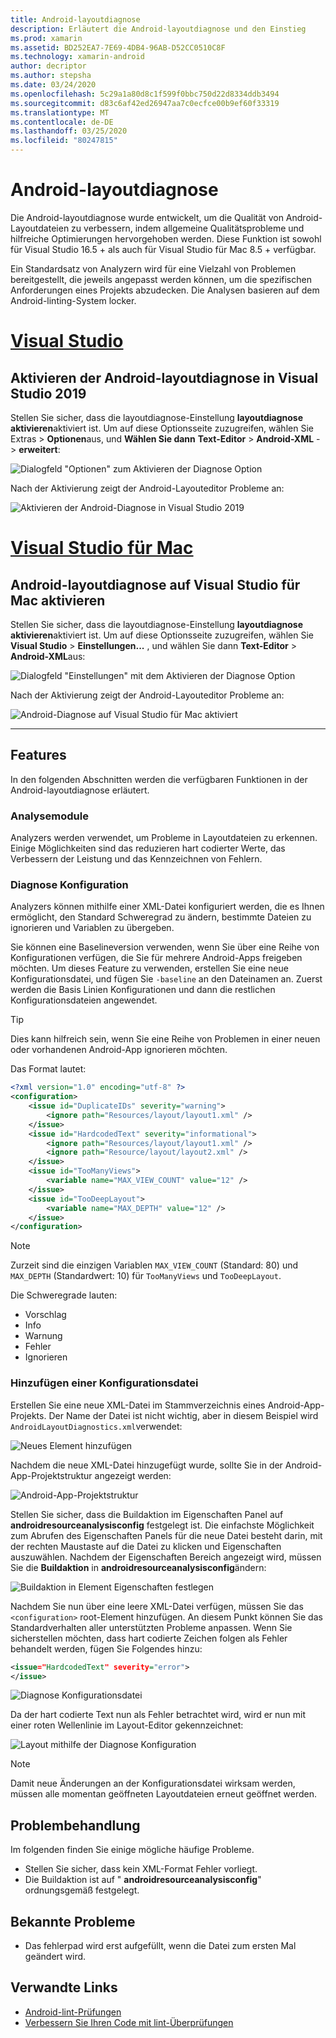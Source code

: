 ```yaml
---
title: Android-layoutdiagnose
description: Erläutert die Android-layoutdiagnose und den Einstieg
ms.prod: xamarin
ms.assetid: BD252EA7-7E69-4DB4-96AB-D52CC0510C8F
ms.technology: xamarin-android
author: decriptor
ms.author: stepsha
ms.date: 03/24/2020
ms.openlocfilehash: 5c29a1a80d8c1f599f0bbc750d22d8334ddb3494
ms.sourcegitcommit: d83c6af42ed26947aa7c0ecfce00b9ef60f33319
ms.translationtype: MT
ms.contentlocale: de-DE
ms.lasthandoff: 03/25/2020
ms.locfileid: "80247815"
---
```

# <a name="android-layout-diagnostics"></a>Android-layoutdiagnose

Die Android-layoutdiagnose wurde entwickelt, um die Qualität von Android-Layoutdateien zu verbessern, indem allgemeine Qualitätsprobleme und hilfreiche Optimierungen hervorgehoben werden. Diese Funktion ist sowohl für Visual Studio 16.5 + als auch für Visual Studio für Mac 8.5 + verfügbar.

Ein Standardsatz von Analyzern wird für eine Vielzahl von Problemen bereitgestellt, die jeweils angepasst werden können, um die spezifischen Anforderungen eines Projekts abzudecken. Die Analysen basieren auf dem Android-linting-System locker.

# <a name="visual-studio"></a>[Visual Studio](#tab/windows)

## <a name="enable-android-layout-diagnostics-on-visual-studio-2019"></a>Aktivieren der Android-layoutdiagnose in Visual Studio 2019

Stellen Sie sicher, dass die layoutdiagnose-Einstellung **layoutdiagnose aktivieren**aktiviert ist. Um auf diese Optionsseite zuzugreifen, wählen Sie Extras > **Optionen**aus, und **Wählen Sie dann** **Text-Editor** > **Android-XML** - > **erweitert**:

![Dialogfeld "Optionen" zum Aktivieren der Diagnose Option](diagnostics-images/AndroidDiagnosticsEnableOption.png)

Nach der Aktivierung zeigt der Android-Layouteditor Probleme an:

![Aktivieren der Android-Diagnose in Visual Studio 2019](diagnostics-images/AndroidDiagnosticsEnabled.png)

# <a name="visual-studio-for-mac"></a>[Visual Studio für Mac](#tab/macos)

## <a name="enable-android-layout-diagnostics-on-visual-studio-for-mac"></a>Android-layoutdiagnose auf Visual Studio für Mac aktivieren

Stellen Sie sicher, dass die layoutdiagnose-Einstellung **layoutdiagnose aktivieren**aktiviert ist. Um auf diese Optionsseite zuzugreifen, wählen Sie **Visual Studio** > **Einstellungen...** , und wählen Sie dann **Text-Editor** > **Android-XML**aus:

![Dialogfeld "Einstellungen" mit dem Aktivieren der Diagnose Option](diagnostics-images/AndroidDiagnosticsEnableOptionVSmac.png)

Nach der Aktivierung zeigt der Android-Layouteditor Probleme an:

![Android-Diagnose auf Visual Studio für Mac aktiviert](diagnostics-images/AndroidDiagnosticsEnabledVSmac.png)

-----

## <a name="features"></a>Features

In den folgenden Abschnitten werden die verfügbaren Funktionen in der Android-layoutdiagnose erläutert.

### <a name="analyzers"></a>Analysemodule

Analyzers werden verwendet, um Probleme in Layoutdateien zu erkennen. Einige Möglichkeiten sind das reduzieren hart codierter Werte, das Verbessern der Leistung und das Kennzeichnen von Fehlern.

### <a name="diagnostic-configuration"></a>Diagnose Konfiguration

Analyzers können mithilfe einer XML-Datei konfiguriert werden, die es Ihnen ermöglicht, den Standard Schweregrad zu ändern, bestimmte Dateien zu ignorieren und Variablen zu übergeben.

Sie können eine Baselineversion verwenden, wenn Sie über eine Reihe von Konfigurationen verfügen, die Sie für mehrere Android-Apps freigeben möchten. Um dieses Feature zu verwenden, erstellen Sie eine neue Konfigurationsdatei, und fügen Sie `-baseline` an den Dateinamen an. Zuerst werden die Basis Linien Konfigurationen und dann die restlichen Konfigurationsdateien angewendet.

> [!TIP]
> Dies kann hilfreich sein, wenn Sie eine Reihe von Problemen in einer neuen oder vorhandenen Android-App ignorieren möchten.

Das Format lautet:

```xml
<?xml version="1.0" encoding="utf-8" ?> 
<configuration>
    <issue id="DuplicateIDs" severity="warning">
        <ignore path="Resources/layout/layout1.xml" />
    </issue>
    <issue id="HardcodedText" severity="informational">
        <ignore path="Resources/layout/layout1.xml" />
        <ignore path="Resource/layout/layout2.xml" />
    </issue>
    <issue id="TooManyViews">
        <variable name="MAX_VIEW_COUNT" value="12" />
    </issue>
    <issue id="TooDeepLayout">
        <variable name="MAX_DEPTH" value="12" />
    </issue>
</configuration>
```

> [!NOTE]
> Zurzeit sind die einzigen Variablen `MAX_VIEW_COUNT` (Standard: 80) und `MAX_DEPTH` (Standardwert: 10) für `TooManyViews` und `TooDeepLayout`.

Die Schweregrade lauten:

- Vorschlag
- Info
- Warnung
- Fehler
- Ignorieren

### <a name="add-a-configuration-file"></a>Hinzufügen einer Konfigurationsdatei

Erstellen Sie eine neue XML-Datei im Stammverzeichnis eines Android-App-Projekts. Der Name der Datei ist nicht wichtig, aber in diesem Beispiel wird `AndroidLayoutDiagnostics.xml`verwendet:

![Neues Element hinzufügen](diagnostics-images/AndroidDiagnosticsNewFileDialog.png)

Nachdem die neue XML-Datei hinzugefügt wurde, sollte Sie in der Android-App-Projektstruktur angezeigt werden:

![Android-App-Projektstruktur](diagnostics-images/AndroidDiagnosticsFileAddToTree.png)

Stellen Sie sicher, dass die Buildaktion im Eigenschaften Panel auf **androidresourceanalysisconfig** festgelegt ist.
Die einfachste Möglichkeit zum Abrufen des Eigenschaften Panels für die neue Datei besteht darin, mit der rechten Maustaste auf die Datei zu klicken und Eigenschaften auszuwählen. Nachdem der Eigenschaften Bereich angezeigt wird, müssen Sie die **Buildaktion** in **androidresourceanalysisconfig**ändern:

![Buildaktion in Element Eigenschaften festlegen](diagnostics-images/AndroidDiagnosticsSetBuildAction.png)

Nachdem Sie nun über eine leere XML-Datei verfügen, müssen Sie das `<configuration>` root-Element hinzufügen. An diesem Punkt können Sie das Standardverhalten aller unterstützten Probleme anpassen.
Wenn Sie sicherstellen möchten, dass hart codierte Zeichen folgen als Fehler behandelt werden, fügen Sie Folgendes hinzu:

```xml
<issue="HardcodedText" severity="error">
</issue>
```

![Diagnose Konfigurationsdatei](diagnostics-images/AndroidDiagnosticsConfigurationFileExample.png)

Da der hart codierte Text nun als Fehler betrachtet wird, wird er nun mit einer roten Wellenlinie im Layout-Editor gekennzeichnet:

![Layout mithilfe der Diagnose Konfiguration](diagnostics-images/AndroidDiagnosticsUsingConfiguration.png)

> [!NOTE]
> Damit neue Änderungen an der Konfigurationsdatei wirksam werden, müssen alle momentan geöffneten Layoutdateien erneut geöffnet werden.
>

## <a name="troubleshooting"></a>Problembehandlung

Im folgenden finden Sie einige mögliche häufige Probleme.

- Stellen Sie sicher, dass kein XML-Format Fehler vorliegt.
- Die Buildaktion ist auf " **androidresourceanalysisconfig**" ordnungsgemäß festgelegt.

## <a name="known-issues"></a>Bekannte Probleme

- Das fehlerpad wird erst aufgefüllt, wenn die Datei zum ersten Mal geändert wird.

## <a name="related-links"></a>Verwandte Links

- [Android-lint-Prüfungen](http://tools.android.com/tips/lint-checks)
- [Verbessern Sie Ihren Code mit lint-Überprüfungen](https://developer.android.com/studio/write/lint)
